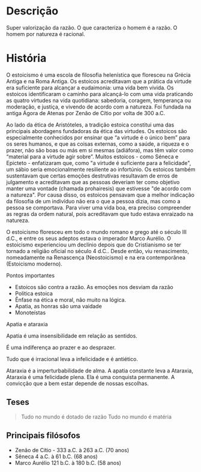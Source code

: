 <h1>Descrição</h1>

<p>Super valorização da razão. O que caracteriza o homem é a razão. O homem por natureza é racional.</p>

<h1>História</h1>

<p>O estoicismo é uma escola de filosofia helenística que floresceu na Grécia Antiga e na Roma Antiga. Os estoicos acreditavam que a prática da virtude era suficiente para alcançar a eudaimonia: uma vida bem vivida. Os estoicos identificaram o caminho para alcançá-lo com uma vida praticando as quatro virtudes na vida quotidiana: sabedoria, coragem, temperança ou moderação, e justiça, e vivendo de acordo com a natureza. Foi fundada na antiga Ágora de Atenas por Zenão de Cítio por volta de 300 a.C.</p>

<p>Ao lado da ética de Aristóteles, a tradição estoica constitui uma das principais abordagens fundadoras da ética das virtudes. Os estoicos são especialmente conhecidos por ensinar que “a virtude é o único bem” para os seres humanos, e que as coisas externas, como a saúde, a riqueza e o prazer, não são boas ou más em si mesmas (adiáfora), mas têm valor como “material para a virtude agir sobre”. Muitos estoicos - como Séneca e Epicteto - enfatizaram que, como "a virtude é suficiente para a felicidade", um sábio seria emocionalmente resiliente ao infortúnio. Os estoicos também sustentavam que certas emoções destrutivas resultavam de erros de julgamento e acreditavam que as pessoas deveriam ter como objetivo manter uma vontade (chamada prohairesis) que estivesse "de acordo com a natureza". Por causa disso, os estoicos pensavam que a melhor indicação da filosofia de um indivíduo não era o que a pessoa dizia, mas como a pessoa se comportava. Para viver uma vida boa, era preciso compreender as regras da ordem natural, pois acreditavam que tudo estava enraizado na natureza.</p>

<p>O estoicismo floresceu em todo o mundo romano e grego até o século III d.C., e entre os seus adeptos estava o imperador Marco Aurélio. O estoicismo experienciou um declínio depois que do Cristianismo se ter tornado a religião oficial no século 4 d.C.. Desde então, viu renascimento, nomeadamente na Renascença (Neostoicismo) e na era contemporânea (Estoicismo moderno).</p>

</h1>Pontos importantes</h1>

<ul>
<li>Estoicos são contra a razão. As emoções nos desviam da razão</li>
<li>Politica estoica</li>
<li>Ênfase na ética e moral, não muito na lógica.</li>
<li>Apatia, as honras são uma vaidade</li>
<li>Monoteístas</li>
</ul>


</h1>Apatia e ataraxia</h1>

<p>Apatia é uma insensibilidade em relação as sentidos.</p>

<p>É uma indiferença ao prazer e ao desprazer. </p>

<p>Tudo que é irracional leva a infelicidade e é antiético.</p>

<p>Ataraxia é a imperturbabilidade de alma. A apatia constante leva a Ataraxia, Ataraxia é uma felicidade plena. Ela é uma conquista permanente. A convicção que a bem estar depende de nossas escolhas. </p>

## Teses
> Tudo no mundo é dotado de razão
> Tudo no mundo é matéria

## Principais filósofos
- Zenão de Cítio - 333 a.C. à 263 a.C. (70 anos)
- Sêneca 4 a.C. à 61 b.C. (68 anos)
- Marco Aurélio 121 b.C. à 180 b.C. (58 anos)